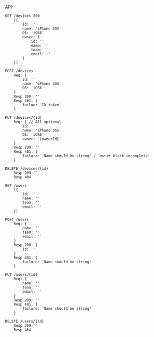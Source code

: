 API:

	GET /devices 200
		[{
			id: ''
			name: 'iPhone 3GS'
			OS: 'iOS6'
			owner: {
				id: ''
				name: ''
				team: ''
				email: ''
			}
		}]

	POST /devices 
		Req: {
			id: ''
			name: 'iPhone 3GS'
			OS: 'iOS6'
		}
		Resp 200: ''
		Resp 401: {
 			failue: 'ID taken'
 		}

 	PUT /devices/{id}
 		Req: { // All optional
 			id: ''
			name: 'iPhone 3GS'
			OS: 'iOS6'
			owner: '{ownerId}'
 		}
 		Resp 200: ''
 		Resp 401: {
 			failure: 'Name should be string' / 'owner block incomplete'
 		}

 	DELETE /devices/{id}
 		Resp 200:''
 		Resp 404

 	GET /users
 		[{
 			id: ''
			name: ''
			team: ''
			email: ''
 		}]

 	POST /users 
 		Req: {
			name: ''
			team: ''
			email: ''
 		}
 		Resp 200: {
 			id: ''
 		}
 		Resp 401: {
 			failure: 'Name should be string'
 		}

 	PUT /users/{id} 
 		Req: {
			name: ''
			team: ''
			email: ''
 		}
 		Resp 200: ''
 		Resp 401: {
 			failure: 'Name should be string'
 		}

 	DELETE /users/{id}
 		Resp 200:''
 		Resp 404